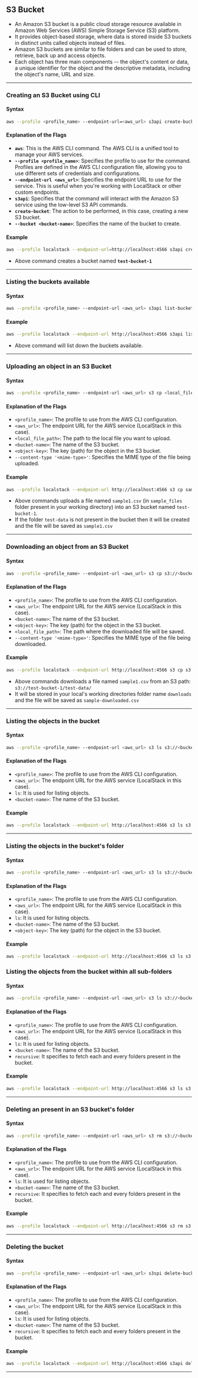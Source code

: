 ## S3 Bucket
- An Amazon S3 bucket is a public cloud storage resource available in Amazon Web Services (AWS) Simple Storage Service (S3) platform.
- It provides object-based storage, where data is stored inside S3 buckets in distinct units called objects instead of files.
- Amazon S3 buckets are similar to file folders and can be used to store, retrieve, back up and access objects.
- Each object has three main components -- the object's content or data, a unique identifier for the object and the descriptive metadata, including the object's name, URL and size.

---

### Creating an S3 Bucket using CLI

#### Syntax
  ```bash
  aws --profile <profile_name> --endpoint-url=<aws_url> s3api create-bucket --bucket <bucket-name>
  ```

#### Explanation of the Flags
  - **`aws`**: This is the AWS CLI command. The AWS CLI is a unified tool to manage your AWS services.
  - **`--profile <profile_name>`**: Specifies the profile to use for the command. Profiles are defined in the AWS CLI configuration file, allowing you to use different sets of credentials and configurations.
  - **`--endpoint-url <aws_url>`**: Specifies the endpoint URL to use for the service. This is useful when you're working with LocalStack or other custom endpoints.
  - **`s3api`**: Specifies that the command will interact with the Amazon S3 service using the low-level S3 API commands.
  - **`create-bucket`**: The action to be performed, in this case, creating a new S3 bucket.
  - **`--bucket <bucket-name>`**: Specifies the name of the bucket to create.
    
#### Example
  ```bash
  aws --profile localstack --endpoint-url=http://localhost:4566 s3api create-bucket --bucket test-bucket-1
  ```
  - Above command creates a bucket named **`test-bucket-1`**

---

### Listing the buckets available

#### Syntax
  ```bash
  aws --profile <profile_name> --endpoint-url <aws_url> s3api list-buckets
  ```

#### Example
  ```bash
  aws --profile localstack --endpoint-url http://localhost:4566 s3api list-buckets
  ```
  - Above command will list down the buckets available.

---

### Uploading an object in an S3 Bucket

#### Syntax
  ```bash
  aws --profile <profile_name> --endpoint-url <aws_url> s3 cp <local_file_path> s3://<bucket-name>/<object-key> --content-type '<mime-type>'
  ```

#### Explanation of the Flags
  - `<profile_name>`: The profile to use from the AWS CLI configuration.
  - `<aws_url>`: The endpoint URL for the AWS service (LocalStack in this case).
  - `<local_file_path>`: The path to the local file you want to upload.
  - `<bucket-name>`: The name of the S3 bucket.
  - `<object-key>`: The key (path) for the object in the S3 bucket.
  - `--content-type '<mime-type>'`: Specifies the MIME type of the file being uploaded.

#### Example
  ```bash
  aws --profile localstack --endpoint-url http://localhost:4566 s3 cp sample_files/sample1.csv s3://test-bucket-1/test-data/sample1.csv --content-type 'text/csv'
  ```
  - Above commands uploads a file named `sample1.csv` (in `sample_files` folder present in your working directory) into an S3 bucket named `test-bucket-1`.
  - If the folder `test-data` is not present in the bucket then it will be created and the file will be saved as `sample1.csv`   

---

### Downloading an object from an S3 Bucket

#### Syntax
  ```bash
  aws --profile <profile_name> --endpoint-url <aws_url> s3 cp s3://<bucket-name>/<object-key> <local_file_path> --content-type '<mime-type>'
  ```

#### Explanation of the Flags
  - `<profile_name>`: The profile to use from the AWS CLI configuration.
  - `<aws_url>`: The endpoint URL for the AWS service (LocalStack in this case).
  - `<bucket-name>`: The name of the S3 bucket.
  - `<object-key>`: The key (path) for the object in the S3 bucket.
  - `<local_file_path>`: The path where the downloaded file will be saved.
  - `--content-type '<mime-type>'`: Specifies the MIME type of the file being downloaded.

#### Example
  ```bash
  aws --profile localstack --endpoint-url http://localhost:4566 s3 cp s3://test-bucket-1/test-data/sample1.csv downloads/sample-downloaded.csv --content-type 'text/csv'
  ```
  - Above commands downloads a file named `sample1.csv` from an S3 path: `s3://test-bucket-1/test-data/`
  - It will be stored in your local's working directories folder name `downloads` and the file will be saved as `sample-downloaded.csv`   

---

### Listing the objects in the bucket

#### Syntax
  ```bash
  aws --profile <profile_name> --endpoint-url <aws_url> s3 ls s3://<bucket-name>/
  ```

#### Explanation of the Flags
  - `<profile_name>`: The profile to use from the AWS CLI configuration.
  - `<aws_url>`: The endpoint URL for the AWS service (LocalStack in this case).
  - `ls`: It is used for listing objects. 
  - `<bucket-name>`: The name of the S3 bucket.

#### Example
  ```bash
  aws --profile localstack --endpoint-url http://localhost:4566 s3 ls s3://test-bucket-1/
  ```
    
---

### Listing the objects in the bucket's folder

#### Syntax
  ```bash
  aws --profile <profile_name> --endpoint-url <aws_url> s3 ls s3://<bucket-name>/<object-key>
  ```

#### Explanation of the Flags
  - `<profile_name>`: The profile to use from the AWS CLI configuration.
  - `<aws_url>`: The endpoint URL for the AWS service (LocalStack in this case).
  - `ls`: It is used for listing objects. 
  - `<bucket-name>`: The name of the S3 bucket.
  - `<object-key>`: The key (path) for the object in the S3 bucket.

#### Example
  ```bash
  aws --profile localstack --endpoint-url http://localhost:4566 s3 ls s3://test-bucket-1/first-test/
  ```

    

### Listing the objects from the bucket within all sub-folders

#### Syntax
  ```bash
  aws --profile <profile_name> --endpoint-url <aws_url> s3 ls s3://<bucket-name>/ --recursive
  ```

#### Explanation of the Flags
  - `<profile_name>`: The profile to use from the AWS CLI configuration.
  - `<aws_url>`: The endpoint URL for the AWS service (LocalStack in this case).
  - `ls`: It is used for listing objects. 
  - `<bucket-name>`: The name of the S3 bucket.
  - `recursive`: It specifies to fetch each and every folders present in the bucket.
 
#### Example
  ```bash
  aws --profile localstack --endpoint-url http://localhost:4566 s3 ls s3://test-bucket-1/ --recursive
  ```

---

### Deleting an present in an S3 bucket's folder

#### Syntax
  ```bash
  aws --profile <profile_name> --endpoint-url <aws_url> s3 rm s3://<bucket-name>/<object-key>
  ```

#### Explanation of the Flags
  - `<profile_name>`: The profile to use from the AWS CLI configuration.
  - `<aws_url>`: The endpoint URL for the AWS service (LocalStack in this case).
  - `ls`: It is used for listing objects. 
  - `<bucket-name>`: The name of the S3 bucket.
  - `recursive`: It specifies to fetch each and every folders present in the bucket.

#### Example
  ```bash
  aws --profile localstack --endpoint-url http://localhost:4566 s3 rm s3://test-bucket-1/first-test/sample1.json
  ```

---

### Deleting the bucket

#### Syntax
  ```bash
  aws --profile <profile_name> --endpoint-url <aws_url> s3spi delete-bucket <bucket-name>
  ```

#### Explanation of the Flags
  - `<profile_name>`: The profile to use from the AWS CLI configuration.
  - `<aws_url>`: The endpoint URL for the AWS service (LocalStack in this case).
  - `ls`: It is used for listing objects. 
  - `<bucket-name>`: The name of the S3 bucket.
  - `recursive`: It specifies to fetch each and every folders present in the bucket.

#### Example
  ```bash
  aws --profile localstack --endpoint-url http://localhost:4566 s3api delete-bucket --bucket test-bucket-1
  ```

---
